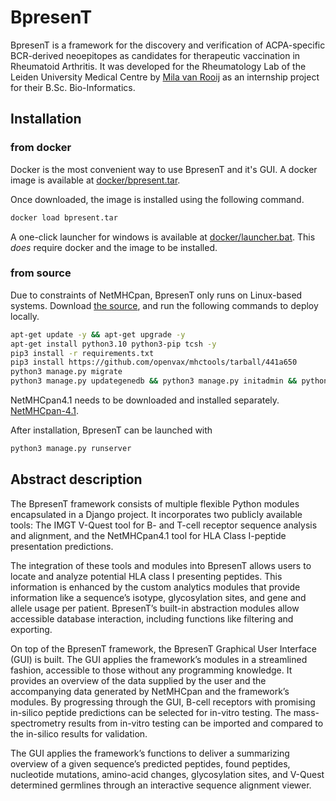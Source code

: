 # BpresenT
BpresenT is a framework for the discovery and verification of ACPA-specific BCR-derived neoepitopes as candidates for therapeutic vaccination in Rheumatoid Arthritis.
It was developed for the Rheumatology Lab of the Leiden University Medical Centre by [Mila van Rooij](https://github.com/SheepInMeadow) as an internship project for their B.Sc. Bio-Informatics.

## Installation
### from docker
Docker is the most convenient way to use BpresenT and it's GUI.
A docker image is available at [docker/bpresent.tar](docker/bpresent.tar).

Once downloaded, the image is installed using the following command.
```bash
docker load bpresent.tar
```
A one-click launcher for windows is available at [docker/launcher.bat](docker/launcher.bat). 
This _does_ require docker and the image to be installed.

### from source
Due to constraints of NetMHCpan, BpresenT only runs on Linux-based systems.
Download [the source](src), and run the following commands to deploy locally.
```bash
apt-get update -y && apt-get upgrade -y
apt-get install python3.10 python3-pip tcsh -y
pip3 install -r requirements.txt
pip3 install https://github.com/openvax/mhctools/tarball/441a650
python3 manage.py migrate
python3 manage.py updategenedb && python3 manage.py initadmin && python3 manage.py populatedb
```
NetMHCpan4.1 needs to be downloaded and installed separately.
[NetMHCpan-4.1](https://services.healthtech.dtu.dk/services/NetMHCpan-4.1/).

After installation, BpresenT can be launched with 
```bash
python3 manage.py runserver
```

## Abstract description

The BpresenT framework consists of multiple flexible Python modules encapsulated in a Django project. It incorporates two publicly available tools: The IMGT V-Quest tool for B- and T-cell receptor sequence analysis and alignment, and the NetMHCpan4.1 tool for HLA Class I-peptide presentation predictions.

The integration of these tools and modules into BpresenT allows users to locate and analyze potential HLA class I presenting peptides. This information is enhanced by the custom analytics modules that provide information like a sequence’s isotype, glycosylation sites, and gene and allele usage per patient. BpresenT’s built-in abstraction modules allow accessible database interaction, including functions like filtering and exporting.

On top of the BpresenT framework, the BpresenT Graphical User Interface (GUI) is built. The GUI applies the framework’s modules in a streamlined fashion, accessible to those without any programming knowledge. It provides an overview of the data supplied by the user and the accompanying data generated by NetMHCpan and the framework’s modules. By progressing through the GUI, B-cell receptors with promising in-silico peptide predictions can be selected for in-vitro testing. The mass-spectrometry results from in-vitro testing can be imported and compared to the in-silico results for validation.

The GUI applies the framework’s functions to deliver a summarizing overview of a given sequence’s predicted peptides, found peptides, nucleotide mutations, amino-acid changes, glycosylation sites, and V-Quest determined germlines through an interactive sequence alignment viewer.
